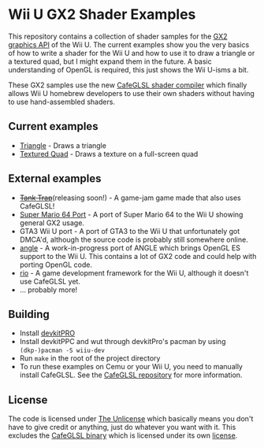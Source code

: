 # Wii U GX2 Shader Examples

This repository contains a collection of shader samples for the [GX2 graphics API](https://wiiubrew.org/wiki/Hardware/GX2) of the Wii U.
The current examples show you the very basics of how to write a shader for the Wii U and how to use it to draw a triangle or a textured quad, but I might expand them in the future. A basic understanding of OpenGL is required, this just shows the Wii U-isms a bit.

These GX2 samples use the new [CafeGLSL shader compiler](https://github.com/Exzap/CafeGLSL) which finally allows Wii U homebrew developers to use their own shaders without having to use hand-assembled shaders.

## Current examples
 - [Triangle](./source/example_triangle.cppm) - Draws a triangle
 - [Textured Quad](./source/example_texture.cppm) - Draws a texture on a full-screen quad

## External examples
 - ~~[Tank Trap](https://github.com/Crementif/UntitledSandGame)~~(releasing soon!) - A game-jam game made that also uses CafeGLSL!
 - [Super Mario 64 Port](https://github.com/aboood40091/sm64-port) - A port of Super Mario 64 to the Wii U showing general GX2 usage.
 - GTA3 Wii U port - A port of GTA3 to the Wii U that unfortunately got DMCA'd, although the source code is probably still somewhere online.
 - [angle](https://github.com/GaryOderNichts/angle/tree/wiiu/gx2) - A work-in-progress port of ANGLE which brings OpenGL ES support to the Wii U. This contains a lot of GX2 code and could help with porting OpenGL code.
 - [rio](https://github.com/aboood40091/rio) - A game development framework for the Wii U, although it doesn't use CafeGLSL yet.
 - ... probably more!

## Building
 - Install [devkitPRO](https://devkitpro.org/wiki/Getting_Started)
 - Install devkitPPC and wut through devkitPro's pacman by using `(dkp-)pacman -S wiiu-dev`
 - Run `make` in the root of the project directory
 - To run these examples on Cemu or your Wii U, you need to manually install CafeGLSL. See the [CafeGLSL repository](https://github.com/Exzap/CafeGLSL?tab=readme-ov-file#usage) for more information.

## License
The code is licensed under [The Unlicense](./LICENSE.md) which basically means you don't have to give credit or anything, just do whatever you want with it.
This excludes the [CafeGLSL binary](./cemu/cafeLibs/glslrecompiler.rpl) which is licensed under its own [license](https://github.com/Exzap/CafeGLSL?tab=readme-ov-file#-license).